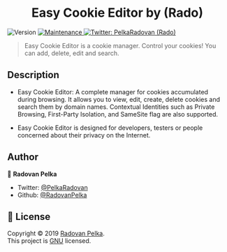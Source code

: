 <h1 align="center">Easy Cookie Editor by (Rado)</h1>
<p>
  <img alt="Version" src="https://img.shields.io/badge/version-2.0-blue.svg?cacheSeconds=2592000" />
  <a href="https://github.com/RadovanPelka/Easy-Cookie-Editor/graphs/commit-activity">
    <img alt="Maintenance" src="https://img.shields.io/badge/Maintained%3F-yes-green.svg" target="_blank" />
  </a>
  <a href="https://twitter.com/PelkaRadovan">
    <img alt="Twitter: PelkaRadovan (Rado)" src="https://img.shields.io/twitter/follow/PelkaRadovan.svg?style=social" target="_blank" />
  </a>
</p>

> Easy Cookie Editor is a cookie manager. Control your cookies! You can add, delete, edit and search.

## Description

- Easy Cookie Editor: A complete manager for cookies accumulated during browsing.
  It allows you to view, edit, create, delete cookies and search them by domain names. Contextual Identities such as Private Browsing, First-Party Isolation, and SameSite flag are also supported.

- Easy Cookie Editor is designed for developers, testers or people concerned about their privacy on the Internet.

## Author

👤 **Radovan Pelka**

- Twitter: [@PelkaRadovan](https://twitter.com/PelkaRadovan)
- Github: [@RadovanPelka](https://github.com/RadovanPelka)

## 📝 License

Copyright © 2019 [Radovan Pelka](https://github.com/RadovanPelka).<br />
This project is [GNU](https://github.com/RadovanPelka/Easy-Cookie-Editor/blob/master/LICENSE) licensed.
